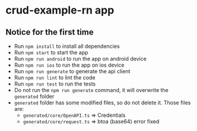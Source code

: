 # crud-example-rn app

## Notice for the first time

- Run `npm install` to install all dependencies
- Run `npm start` to start the app
- Run `npm run android` to run the app on android device
- Run `npm run ios` to run the app on ios device
- Run `npm run generate` to generate the api client
- Run `npm run lint` to lint the code
- Run `npm run test` to run the tests
- Do not run the `npm run generate` command, it will overwrite the `generated` folder
- `generated` folder has some modified files, so do not delete it. Those files are:
  - `generated/core/OpenAPI.ts` => Credentials
  - `generated/core/request.ts` => btoa (base64) error fixed
